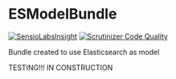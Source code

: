 ESModelBundle
=============

[![SensioLabsInsight](https://insight.sensiolabs.com/projects/0db868dc-4477-418e-ac96-26bf36e235ec/small.png)](https://insight.sensiolabs.com/projects/0db868dc-4477-418e-ac96-26bf36e235ec) [![Scrutinizer Code Quality](https://scrutinizer-ci.com/g/mgallego/ESModelBundle/badges/quality-score.png?s=ea0c4d9a63f00599e4ebdcffb503cfded7fffff2)](https://scrutinizer-ci.com/g/mgallego/ESModelBundle/) 

Bundle created to use Elasticsearch as model

TESTING!!! IN CONSTRUCTION
